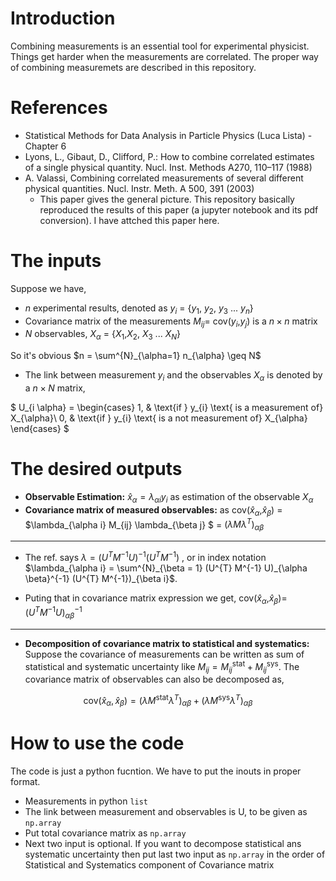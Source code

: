 # Introduction
Combining measurements is an essential tool for experimental physicist. Things get harder when the measurements are correlated. The proper way of combining measuremets are described in this repository.

# References
* Statistical Methods for Data Analysis in Particle Physics (Luca Lista) - Chapter 6
* Lyons, L., Gibaut, D., Clifford, P.: How to combine correlated estimates of a single physical quantity. Nucl. Inst. Methods A270, 110–117 (1988)
* A. Valassi, Combining correlated measurements of several different physical quantities. Nucl. Instr. Meth. A 500, 391 (2003)
   * This paper gives the general picture. This repository basically reproduced the results of this paper (a jupyter notebook and its pdf conversion).  I have attched this paper here.


# The inputs

Suppose we have,
* $n$ experimental results, denoted as $y_{i}$ = {$y_{1}$, $y_{2}$, $y_{3}$ ...  $y_{n}$}
* Covariance matrix of the measurements $M_{ij} =$ cov($y_{i}$,$y_{j}$) is a $n\times n$ matrix
* $N$ observables, $X_{\alpha}$ = {$X_{1}$,$X_{2}$, $X_{3}$ ... $X_{N}$}

So it's obvious $n = \sum^{N}_{\alpha=1} n_{\alpha} \geq N$

* The link between measurement $y_{i}$ and the observables $X_{\alpha}$ is denoted by a $n \times N$ matrix,

$ 
  U_{i \alpha} = 
\begin{cases}
    1, & \text{if } y_{i} \text{ is a measurement of} X_{\alpha}\\
    0, & \text{if } y_{i} \text{ is a not measurement of} X_{\alpha}
\end{cases}
 $
 
# The desired outputs

* **Observable Estimation:** $\hat{x}_{\alpha}  = \lambda_{\alpha i} y_{i}$ as estimation of the observable $X_{\alpha}$
* **Covariance matrix of measured observables:**  as cov($\hat{x}_{\alpha}$,$\hat{x}_{\beta}$) = $\lambda_{\alpha i} M_{ij} \lambda_{\beta j} $ = $(\lambda M \lambda^{T})_{\alpha \beta}$ 

------------ -----------
* The ref. says $\lambda= (U^{T} M^{-1} U)^{-1} (U^{T} M^{-1})$ , or in index notation $\lambda_{\alpha i} =           \sum^{N}_{\beta = 1} (U^{T} M^{-1} U)_{\alpha \beta}^{-1} (U^{T} M^{-1})_{\beta i}$.

* Puting that in covariance matrix expression we get, 
  cov($\hat{x}_{\alpha}$,$\hat{x}_{\beta}$)= $(U^{T} M^{-1} U)_{\alpha \beta}^{-1}$

-------------------------

* **Decomposition of covariance matrix to statistical and systematics:** Suppose the covariance of measurements can be written as sum of statistical and systematic uncertainty like $M_{ij} = M^{\text{stat}}_{ij} + M^{\text{sys}}_{ij}$. The covariance matrix of observables can also be decomposed as, 


$$\text{ cov}(\hat{x}_{\alpha},\hat{x}_{\beta}) = (\lambda M^{\text{stat} }   \lambda^{T})_{\alpha \beta} +  (\lambda M^{\text{sys} }   \lambda^{T})_{\alpha \beta}$$

# How to use the code
The code is just a python fucntion. We have to put the inouts in proper format. 
    
* Measurements in python `list`  
* The link between measurement and observables is U, to be given as `np.array`
* Put total covariance matrix as `np.array`
* Next two input is optional. If you want to decompose statistical ans systematic uncertainty then put last two input as `np.array` in the order of Statistical and Systematics component of Covariance matrix 
 
